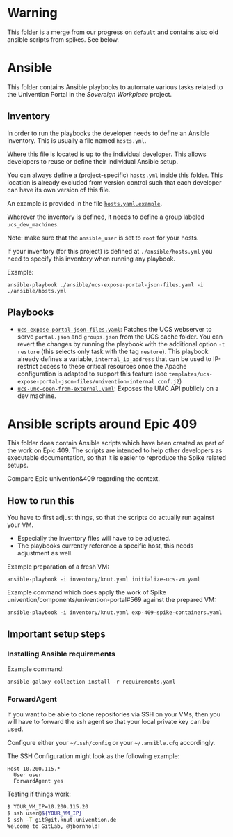 # Warning

This folder is a merge from our progress on `default` and contains also old
ansible scripts from spikes. See below.


# Ansible

This folder contains Ansible playbooks to automate various tasks related to the Univention Portal in the *Sovereign Workplace* project.

## Inventory

In order to run the playbooks the developer needs to define an Ansible inventory.
This is usually a file named `hosts.yml`.

Where this file is located is up to the individual developer.
This allows developers to reuse or define their individual Ansible setup.

You can always define a (project-specific) `hosts.yml` inside this folder.
This location is already excluded from version control such that each developer can have its own version of this file.

An example is provided in the file [`hosts.yaml.example`](./hosts.yaml.example).

Wherever the inventory is defined, it needs to define a group labeled `ucs_dev_machines`.

Note: make sure that the `ansible_user` is set to `root` for your hosts.

If your inventory (for this project) is defined at `./ansible/hosts.yml` you need to specify this inventory when running any playbook.

Example:

```shell
ansible-playbook ./ansible/ucs-expose-portal-json-files.yaml -i ./ansible/hosts.yml
```

## Playbooks

- [`ucs-expose-portal-json-files.yaml`](./ucs-expose-portal-json-files.yaml):
  Patches the UCS webserver to serve `portal.json` and `groups.json` from the UCS cache folder.
  You can revert the changes by running the playbook with the additional option `-t restore` (this selects only task with the tag `restore`).
  This playbook already defines a variable, `internal_ip_address` that can be used to IP-restrict access to these critical resources once the Apache configuration is adapted to support this feature (see `templates/ucs-expose-portal-json-files/univention-internal.conf.j2`)
- [`ucs-umc-open-from-external.yaml`](./ucs-umc-open-from-external.yaml):
  Exposes the UMC API publicly on a dev machine.



# Ansible scripts around Epic 409

This folder does contain Ansible scripts which have been created as part of the
work on Epic 409. The scripts are intended to help other developers as
executable documentation, so that it is easier to reproduce the Spike related
setups.

Compare Epic univention&409 regarding the context.

## How to run this

You have to first adjust things, so that the scripts do actually run against
your VM.

- Especially the inventory files will have to be adjusted.
- The playbooks currently reference a specific host, this needs adjustment as
  well.

Example preparation of a fresh VM:

```
ansible-playbook -i inventory/knut.yaml initialize-ucs-vm.yaml
```

Example command which does apply the work of Spike
univention/components/univention-portal#569 against the prepared VM:

```
ansible-playbook -i inventory/knut.yaml exp-409-spike-containers.yaml
```


## Important setup steps


### Installing Ansible requirements

Example command:

```
ansible-galaxy collection install -r requirements.yaml
```

### ForwardAgent

If you want to be able to clone repositories via SSH on your VMs, then you will
have to forward the ssh agent so that your local private key can be used.

Configure either your `~/.ssh/config` or your `~/.ansible.cfg` accordingly.

The SSH Configuration might look as the following example:

```
Host 10.200.115.*
  User user
  ForwardAgent yes
```

Testing if things work:

```sh
$ YOUR_VM_IP=10.200.115.20
$ ssh user@${YOUR_VM_IP}
$ ssh -T git@git.knut.univention.de
Welcome to GitLab, @jbornhold!
```
